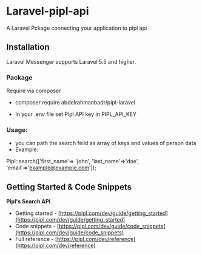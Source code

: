 # Laravel-pipl-api
A Laravel Pckage connecting your application to pipl api

## Installation

Laravel Messenger supports Laravel 5.5 and higher.

### Package
Require via composer
* composer require abdelrahmanbadr/pipl-laravel

* In your .env file set Pipl API key in PIPL_API_KEY

### Usage:
* you can path the search feild as array of keys and values of person data
* Example:

Pipl::search(['first_name'=> 'john', 'last_name'=>'doe', 'email'=>'example@example.com']);

Getting Started & Code Snippets
-------------------------------

**Pipl's Search API**
* Getting started - [https://pipl.com/dev/guide/getting_started](https://pipl.com/dev/guide/getting_started)
* Code snippets - [https://pipl.com/dev/guide/code_snippets](https://pipl.com/dev/guide/code_snippets)
* Full reference - [https://pipl.com/dev/reference](https://pipl.com/dev/reference)

